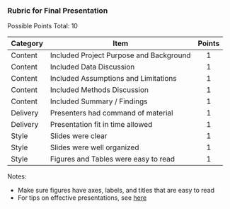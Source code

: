 ### Rubric for Final Presentation

Possible Points Total: 10

| Category   | Item    | Points |
| -------- | ------- | :-------: |
| Content | Included Project Purpose and Background | 1 |
| Content | Included Data Discussion | 1 |
| Content | Included Assumptions and Limitations | 1 |
| Content | Included Methods Discussion | 1 |
| Content | Included Summary / Findings | 1 |
| Delivery | Presenters had command of material | 1 |
| Delivery | Presentation fit in time allowed | 1 |
| Style | Slides were clear  | 1 |
| Style | Slides were well organized  | 1 |
| Style | Figures and Tables were easy to read  | 1 |

Notes:  
- Make sure figures have axes, labels, and titles that are easy to read
- For tips on effective presentations, see [here](https://github.com/UVADS/ds6011/blob/main/09_effective_presentations.ppt)
